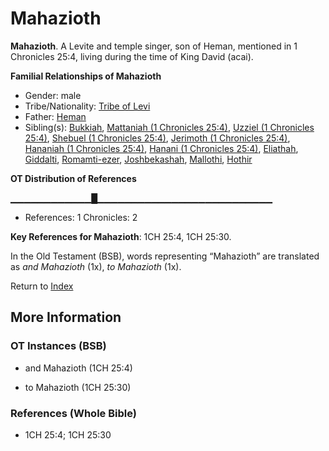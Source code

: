 # Mahazioth
**Mahazioth**. 
A Levite and temple singer, son of Heman, mentioned in 1 Chronicles 25:4, living during the time of King David (acai). 




**Familial Relationships of Mahazioth**


* Gender: male
* Tribe/Nationality: [Tribe of Levi](../../../groups/md/acai/Levi.md)
* Father: [Heman](Heman.3.md)
* Sibling(s): [Bukkiah](Bukkiah.md), [Mattaniah (1 Chronicles 25:4)](Mattaniah.2.md), [Uzziel (1 Chronicles 25:4)](Uzziel.4.md), [Shebuel (1 Chronicles 25:4)](Shebuel.2.md), [Jerimoth (1 Chronicles 25:4)](Jerimoth.4.md), [Hananiah (1 Chronicles 25:4)](Hananiah.3.md), [Hanani (1 Chronicles 25:4)](Hanani.2.md), [Eliathah](Eliathah.md), [Giddalti](Giddalti.md), [Romamti-ezer](Romamti-ezer.md), [Joshbekashah](Joshbekashah.md), [Mallothi](Mallothi.md), [Hothir](Hothir.md)


**OT Distribution of References**

▁▁▁▁▁▁▁▁▁▁▁▁█▁▁▁▁▁▁▁▁▁▁▁▁▁▁▁▁▁▁▁▁▁▁▁▁▁▁
* References: 1 Chronicles: 2



**Key References for Mahazioth**: 
1CH 25:4, 1CH 25:30. 


In the Old Testament (BSB), words representing “Mahazioth” are translated as 
*and Mahazioth* (1x), *to Mahazioth* (1x). 




Return to [Index](00-Index.md)

## More Information

### OT Instances (BSB)

* and Mahazioth (1CH 25:4)

* to Mahazioth (1CH 25:30)



### References (Whole Bible)

* 1CH 25:4; 1CH 25:30



